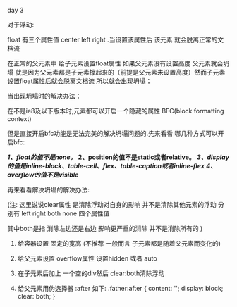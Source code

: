 day 3

对于浮动:

   float  有三个属性值 center left right .当设置该属性后 该元素 就会脱离正常的文档流  

在正常的父元素中 给子元素设置float属性 如果父元素没有设置高度 父元素就会坍塌 就是因为父元素都是子元素撑起来的（前提是父元素未设置高度）然而子元素设置float属性后就会脱离文档流 所以就会出现坍塌；



当出现坍塌时的解决办法：

在不是ie8及以下版本时,元素都可以开启一个隐藏的属性 BFC(block formatting context)

但是直接开启bfc功能是无法完美的解决坍塌问题的.先来看看 哪几种方式可以开启bfc:



***1、float的值不是none。***
**2、position的值不是static或者relative。**
***3、display的值是inline-block、table-cell、flex、table-caption或者inline-flex***
***4、overflow的值不是visible***

再来看看解决坍塌的解决办法:

(注:  这里说说clear属性 是清除浮动对自身的影响 并不是清除其他元素的浮动 分别有 left right both none 四个属性值

其中both是指 消除左边还是右边 影响更严重的消除 并不是消除所有的 )

1. 给容器设置 固定的宽高 (不推荐 一般而言 子元素都是随着父元素而变化的)

2. 给父元素设置 overflow属性 设置hidden 或者 auto

3. 在子元素后加上 一个空的div然后 clear:both清除浮动

4. 给父元素用伪选择器 :after 如下:
    .father:after {
      content: '';
      display: block;
      clear: both;
    }





